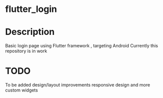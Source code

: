 # flutter_login

# Description
Basic login page using Flutter framework , targeting Android
Currently this repository is in work
# TODO
To be added design/layout improvements
responsive design and more custom widgets
